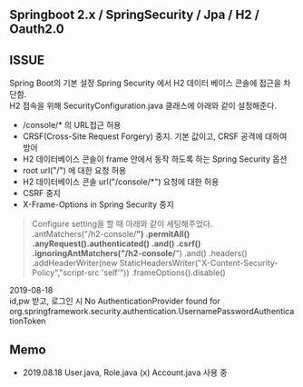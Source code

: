 ## Springboot 2.x / SpringSecurity / Jpa / H2 / Oauth2.0
## ISSUE
Spring Boot의 기본 설정 Spring Security 에서 H2 데이터 베이스 콘솔에 접근을 차단함.  
H2 접속을 위해 SecurityConfiguration.java 클래스에 아래와 같이 설정해준다.  
- /console/* 의 URL접근 허용  
- CRSF(Cross-Site Request Forgery) 중지. 기본 값이고, CRSF 공격에 대하여 방어  
- H2 데이터베이스 콘솔이 frame 안에서 동작 하도록 하는 Spring Security 옵션  
- root url("/") 에 대한 요청 허용
- H2 데이터베이스 콘솔 url("/console/*") 요청에 대한 허용
- CSRF 중지
- X-Frame-Options in Spring Security 중지  

> Configure setting을 할 때 아래와 같이 세팅해주었다.  
.antMatchers("/h2-console/**")
                .permitAll()
                .anyRequest().authenticated()
                .and()
                .csrf()
                .ignoringAntMatchers("/h2-console/**")
                .and()
                .headers()
                .addHeaderWriter(new StaticHeadersWriter("X-Content-Security-Policy","script-src 'self'"))
                .frameOptions().disable()  

2019-08-18  
id,pw 받고, 로그인 시 No AuthenticationProvider found for org.springframework.security.authentication.UsernamePasswordAuthenticationToken

## Memo
- 2019.08.18 User.java, Role.java (x) Account.java 사용 중

